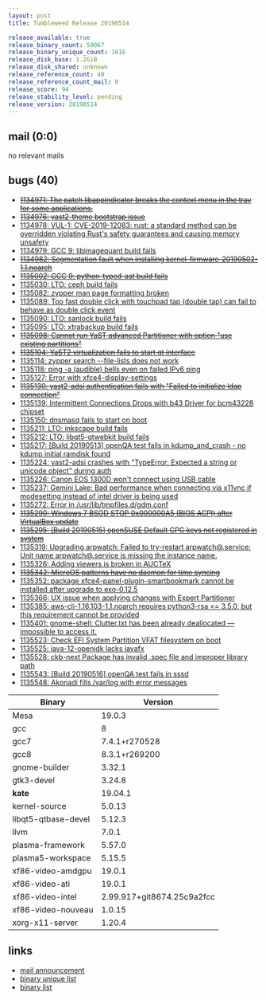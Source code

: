 ```yaml
---
layout: post
title: Tumbleweed Release 20190514

release_available: true
release_binary_count: 59067
release_binary_unique_count: 1616
release_disk_base: 1.2GiB
release_disk_shared: unknown
release_reference_count: 40
release_reference_count_mail: 0
release_score: 94
release_stability_level: pending
release_version: 20190514
---
```


## mail (0:0)

no relevant mails

## bugs (40)

<!--more-->

- ~~[1134971: The patch libappindicator breaks the context menu in the tray for some applications.](https://bugzilla.opensuse.org/show_bug.cgi?id=1134971)~~
- ~~[1134976: yast2-theme bootstrap issue](https://bugzilla.opensuse.org/show_bug.cgi?id=1134976)~~
- [1134978: VUL-1: CVE-2019-12083: rust: a standard method can be overridden violating Rust's safety guarantees and causing memory unsafety](https://bugzilla.opensuse.org/show_bug.cgi?id=1134978)
- [1134979: GCC 9: libimagequant build fails](https://bugzilla.opensuse.org/show_bug.cgi?id=1134979)
- ~~[1134982: Segmentation fault when installing kernel-firmware-20190502-1.1.noarch](https://bugzilla.opensuse.org/show_bug.cgi?id=1134982)~~
- ~~[1135002: GCC 9: python-typed-ast build fails](https://bugzilla.opensuse.org/show_bug.cgi?id=1135002)~~
- [1135030: LTO: ceph build fails](https://bugzilla.opensuse.org/show_bug.cgi?id=1135030)
- [1135082: zypper man page formatting broken](https://bugzilla.opensuse.org/show_bug.cgi?id=1135082)
- [1135089: Too fast double click with touchpad tap (double tap) can fail to behave as double click event](https://bugzilla.opensuse.org/show_bug.cgi?id=1135089)
- [1135090: LTO: sanlock build fails](https://bugzilla.opensuse.org/show_bug.cgi?id=1135090)
- [1135095: LTO: xtrabackup build fails](https://bugzilla.opensuse.org/show_bug.cgi?id=1135095)
- ~~[1135098: Cannot run YaST advanced Partitioner with option "use existing partitions"](https://bugzilla.opensuse.org/show_bug.cgi?id=1135098)~~
- ~~[1135104: YaST2 virtualization fails to start qt interface](https://bugzilla.opensuse.org/show_bug.cgi?id=1135104)~~
- [1135114: zypper search --file-lists does not work](https://bugzilla.opensuse.org/show_bug.cgi?id=1135114)
- [1135118: ping -a (audible) bells even on failed IPv6 ping](https://bugzilla.opensuse.org/show_bug.cgi?id=1135118)
- [1135127: Error with xfce4-display-settings](https://bugzilla.opensuse.org/show_bug.cgi?id=1135127)
- ~~[1135130: yast2-adsi authentication fails with "Failed to initialize ldap connection"](https://bugzilla.opensuse.org/show_bug.cgi?id=1135130)~~
- [1135139: Intermittent Connections Drops with b43 Driver for bcm43228 chipset](https://bugzilla.opensuse.org/show_bug.cgi?id=1135139)
- [1135150: dnsmasq fails to start on boot](https://bugzilla.opensuse.org/show_bug.cgi?id=1135150)
- [1135211: LTO: inkscape build fails](https://bugzilla.opensuse.org/show_bug.cgi?id=1135211)
- [1135212: LTO: libqt5-qtwebkit build fails](https://bugzilla.opensuse.org/show_bug.cgi?id=1135212)
- [1135217: \[Build 20190513\] openQA test fails in kdump_and_crash - no kdump initial ramdisk found](https://bugzilla.opensuse.org/show_bug.cgi?id=1135217)
- [1135224: yast2-adsi crashes with "TypeError: Expected a string or unicode object" during auth](https://bugzilla.opensuse.org/show_bug.cgi?id=1135224)
- [1135226: Canon EOS 1300D won't connect using USB cable](https://bugzilla.opensuse.org/show_bug.cgi?id=1135226)
- [1135237: Gemini Lake: Bad performance when connecting via x11vnc if modesetting instead of intel driver is being used](https://bugzilla.opensuse.org/show_bug.cgi?id=1135237)
- [1135272: Error in /usr/lib/tmpfiles.d/gdm.conf](https://bugzilla.opensuse.org/show_bug.cgi?id=1135272)
- ~~[1135290: Windows 7 BSOD STOP 0x000000A5 (BIOS ACPI) after VirtualBox update](https://bugzilla.opensuse.org/show_bug.cgi?id=1135290)~~
- ~~[1135295: \[Build 20190515\] openSUSE Default GPG keys not registered in system](https://bugzilla.opensuse.org/show_bug.cgi?id=1135295)~~
- [1135319: Upgrading arpwatch: Failed to try-restart arpwatch@.service: Unit name arpwatch@.service is missing the instance name.](https://bugzilla.opensuse.org/show_bug.cgi?id=1135319)
- [1135326: Adding  viewers is broken in AUCTeX](https://bugzilla.opensuse.org/show_bug.cgi?id=1135326)
- ~~[1135342: MicroOS patterns have no daemon for time syncing](https://bugzilla.opensuse.org/show_bug.cgi?id=1135342)~~
- [1135352: package xfce4-panel-plugin-smartbookmark cannot be installed after upgrade to exo-0.12.5](https://bugzilla.opensuse.org/show_bug.cgi?id=1135352)
- [1135366: UX issue when applying changes with Expert Partitioner](https://bugzilla.opensuse.org/show_bug.cgi?id=1135366)
- [1135385: aws-cli-1.16.103-1.1.noarch requires python3-rsa <= 3.5.0, but this requirement cannot be provided](https://bugzilla.opensuse.org/show_bug.cgi?id=1135385)
- [1135401: gnome-shell: Clutter.txt has been already deallocated — impossible to access it.](https://bugzilla.opensuse.org/show_bug.cgi?id=1135401)
- [1135523: Check EFI System Partition VFAT filesystem on boot](https://bugzilla.opensuse.org/show_bug.cgi?id=1135523)
- [1135525: java-12-openjdk lacks javafx](https://bugzilla.opensuse.org/show_bug.cgi?id=1135525)
- [1135528: ckb-next Package has invalid .spec file and improper library path](https://bugzilla.opensuse.org/show_bug.cgi?id=1135528)
- [1135543: \[Build 20190516\] openQA test fails in sssd](https://bugzilla.opensuse.org/show_bug.cgi?id=1135543)
- [1135548: Akonadi fills /var/log with error messages](https://bugzilla.opensuse.org/show_bug.cgi?id=1135548)

Binary | Version
--- | ---
Mesa | 19.0.3
gcc | 8
gcc7 | 7.4.1+r270528
gcc8 | 8.3.1+r269200
gnome-builder | 3.32.1
gtk3-devel | 3.24.8
**kate** | 19.04.1
kernel-source | 5.0.13
libqt5-qtbase-devel | 5.12.3
llvm | 7.0.1
plasma-framework | 5.57.0
plasma5-workspace | 5.15.5
xf86-video-amdgpu | 19.0.1
xf86-video-ati | 19.0.1
xf86-video-intel | 2.99.917+git8674.25c9a2fcc
xf86-video-nouveau | 1.0.15
xorg-x11-server | 1.20.4

## links

- [mail announcement](https://lists.opensuse.org/opensuse-factory/2019-05/msg00140.html)
- [binary unique list](http://download.opensuse.org/history/20190514/rpm.unique.list)
- [binary list](http://download.opensuse.org/history/20190514/rpm.list)
